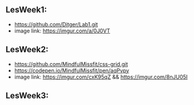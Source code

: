 ## LesWeek1:
- https://github.com/Ditger/Lab1.git
- image link: https://imgur.com/a/0J0VT

## LesWeek2:
- https://github.com/MindfulMissfit/css-grid.git
- https://codepen.io/MindfulMissfit/pen/aqPvpy
- image link: https://imgur.com/cxK95qZ && https://imgur.com/8nJU05I

## LesWeek3:
